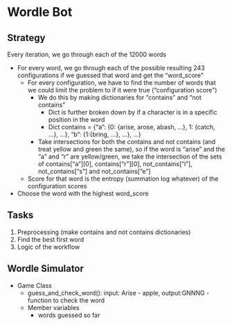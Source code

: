 # Wordle Bot

## Strategy

Every iteration, we go through each of the 12000 words
* For every word, we go through each of the possible resulting 243 configurations if we guessed that word and get the “word_score"
    * For every configuration, we have to find the number of words that we could limit the problem to if it were true (“configuration score")
        * We do this by making dictionaries for “contains” and “not contains”
            * Dict is further broken down by if a character is in a specific position in the word
            * Dict contains = {“a”: {0: {arise, arose, abash, …}, 1: {catch, …}, …}, “b”: {1:{bring, …}, …}, …}
        * Take intersections for both the contains and not contains (and treat yellow and green the same), so if the word is “arise” and the “a” and “r” are yellow/green, we take the intersection of the sets of contains[“a”][0], contains[“r”][0], not_contains[“i”], not_contains[“s”] and not_contains[“e”]
    * Score for that word is the entropy (summation log whatever) of the configuration scores
* Choose the word with the highest word_score


## Tasks

1. Preprocessing (make contains and not contains dictionaries)
2. Find the best first word
3. Logic of the workflow




## Wordle Simulator
* Game Class
    * guess_and_check_word(): input: Arise - apple, output:GNNNG - function to check the word 
    * Member variables
        * words guessed so far 


